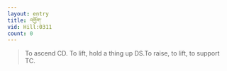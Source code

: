 ```yaml
---
layout: entry
title: འགྱོག་
vid: Hill:0311
count: 0
---
```

> To ascend CD\. To lift, hold a thing up DS\.To raise, to lift, to support TC\.



